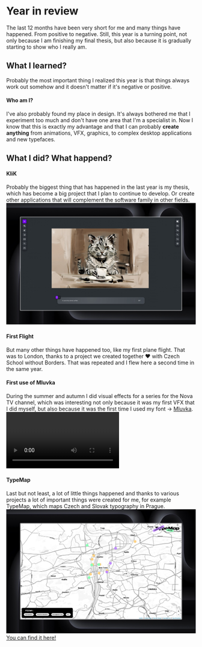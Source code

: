 # Year in review
The last 12 months have been very short for me and many things have happened. From positive to negative. Still, this year is a turning point, not only because I am finishing my final thesis, but also because it is gradually starting to show who I really am.

## What I learned?
Probably the most important thing I realized this year is that things always work out somehow and it doesn't matter if it's negative or positive. 
#### Who am I?
I've also probably found my place in design. It's always bothered me that I experiment too much and don't have one area that I'm a specialist in. Now I know that this is exactly my advantage and that I can probably **create anything** from animations, VFX, graphics, to complex desktop applications and new typefaces.

## What I did? What happend?

#### KliK
Probably the biggest thing that has happened in the last year is my thesis, which has become a big project that I plan to continue to develop. Or create other applications that will complement the software family in other fields.
![Screenshot of KliK](images/KliK_april.jpeg)

#### First Flight
But many other things have happened too, like my first plane flight. That was to London, thanks to a project we created together ♥︎ with Czech School without Borders. That was repeated and I flew here a second time in the same year.

#### First use of Mluvka
During the summer and autumn I did visual effects for a series for the Nova TV channel, which was interesting not only because it was my first VFX that I did myself, but also because it was the first time I used my font → [Mluvka](https://github.com/JiriKrblich/Mluvka).
![Scene from TV show called Extraktori by TV Nova](../03-content-first/Video/EX_05_0091186_v01_01_portfolio.mp4)

#### TypeMap
Last but not least, a lot of little things happened and thanks to various projects a lot of important things were created for me, for example TypeMap, which maps Czech and Slovak typography in Prague.
![TypeMap](images/typemap.jpeg)
[You can find it here!](https://jirikrblich.github.io/TypeMap/)